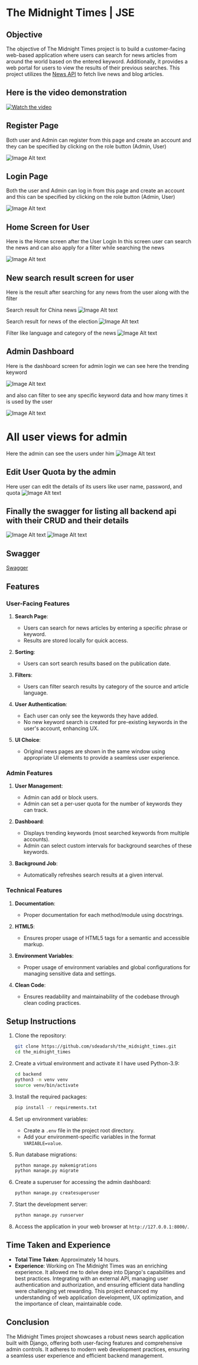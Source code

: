 # The Midnight Times | JSE

## Objective
The objective of The Midnight Times project is to build a customer-facing web-based application where users can search for news articles from around the world based on the entered keyword. Additionally, it provides a web portal for users to view the results of their previous searches. This project utilizes the [News API](https://newsapi.org/) to fetch live news and blog articles.

## Here is the video demonstration 

[![Watch the video](https://img.youtube.com/vi/jTaA61uWRdM/maxresdefault.jpg)](https://www.youtube.com/watch?v=jTaA61uWRdM)

## Register Page 
Both user and Admin can register from this page and create an account and they can be specified by clicking on the role button (Admin, User)

![Image Alt text](/frontend/TMC/images/register.png "Resgister of User OR Admin")

## Login Page
Both the user and Admin can log in from this page and create an account and this can be specified by clicking on the role button (Admin, User)


![Image Alt text](/frontend/TMC/images/login.png "Login of User OR Admin")

## Home Screen for User 

Here is the Home screen after the User Login In this screen user can search the news and can also apply for a filter while searching the news

![Image Alt text](/frontend/TMC/images/user_home.png "Home screen for User")

## New search result screen for user

Here is the result after searching for any news from the user along with the filter

Search result for China news
![Image Alt text](/frontend/TMC/images/user_after_search.png "News search result china")

Search result for news of the election
![Image Alt text](/frontend/TMC/images/user_after_search_result.png "News search result election")

Filter like language and category of the news
![Image Alt text](/frontend/TMC/images/user_home_search_filter.png "Filter for new search")

## Admin Dashboard

Here is the dashboard screen for admin login we can see here the trending keyword 

![Image Alt text](/frontend/TMC/images/admin_dashboard.png "Trending Keyword on admin dashboard")

and also can filter to see any specific keyword data and how many times it is used by the user 

![Image Alt text](/frontend/TMC/images/admin_keyword_search.png "Filter for trending keyword")


# All user views for admin

Here the admin can see the users under him
![Image Alt text](/frontend/TMC/images/admin_view_user.png "List of all user on the admin dashboard")

## Edit User Quota by the admin

Here user can edit the details of its users like user name, password, and quota 
![Image Alt text](/frontend/TMC/images/admin_edit_user.png "Edit user details")

## Finally the swagger for listing all backend api with their CRUD and their details 

![Image Alt text](/frontend/TMC/images/swagger.png "Swagger")
![Image Alt text](/frontend/TMC/images/swagger2.png "Swagger")



## Swagger

[Swagger](http://127.0.0.1:8000/swagger/)

## Features

### User-Facing Features
1. **Search Page**: 
   - Users can search for news articles by entering a specific phrase or keyword.
   - Results are stored locally for quick access.

2. **Sorting**: 
   - Users can sort search results based on the publication date.

3. **Filters**: 
   - Users can filter search results by category of the source and article language.

4. **User Authentication**: 
   - Each user can only see the keywords they have added.
   - No new keyword search is created for pre-existing keywords in the user's account, enhancing UX.

5. **UI Choice**: 
   - Original news pages are shown in the same window using appropriate UI elements to provide a seamless user experience.

### Admin Features
1. **User Management**: 
   - Admin can add or block users.
   - Admin can set a per-user quota for the number of keywords they can track.

2. **Dashboard**: 
   - Displays trending keywords (most searched keywords from multiple accounts).
   - Admin can select custom intervals for background searches of these keywords.

3. **Background Job**: 
   - Automatically refreshes search results at a given interval.

### Technical Features
1. **Documentation**: 
   - Proper documentation for each method/module using docstrings.

2. **HTML5**: 
   - Ensures proper usage of HTML5 tags for a semantic and accessible markup.

3. **Environment Variables**: 
   - Proper usage of environment variables and global configurations for managing sensitive data and settings.

4. **Clean Code**: 
   - Ensures readability and maintainability of the codebase through clean coding practices.

## Setup Instructions

1. Clone the repository:
   ```sh
   git clone https://github.com/sdeadarsh/the_midnight_times.git
   cd the_midnight_times
   ```

2. Create a virtual environment and activate it I have used Python-3.9:
   ```sh
   cd backend
   python3 -m venv venv
   source venv/bin/activate
   ```

3. Install the required packages:
   ```sh
   pip install -r requirements.txt
   ```

4. Set up environment variables:
   - Create a `.env` file in the project root directory.
   - Add your environment-specific variables in the format `VARIABLE=value`.

5. Run database migrations:
   ```sh
   python manage.py makemigrations
   python manage.py migrate
   ```

6. Create a superuser for accessing the admin dashboard:
   ```sh
   python manage.py createsuperuser
   ```

7. Start the development server:
   ```sh
   python manage.py runserver
   ```

8. Access the application in your web browser at `http://127.0.0.1:8000/`.

## Time Taken and Experience
- **Total Time Taken**: Approximately 14 hours.
- **Experience**: 
  Working on The Midnight Times was an enriching experience. It allowed me to delve deep into Django's capabilities and best practices. Integrating with an external API, managing user authentication and authorization, and ensuring efficient data handling were challenging yet rewarding. This project enhanced my understanding of web application development, UX optimization, and the importance of clean, maintainable code.

## Conclusion
The Midnight Times project showcases a robust news search application built with Django, offering both user-facing features and comprehensive admin controls. It adheres to modern web development practices, ensuring a seamless user experience and efficient backend management.
